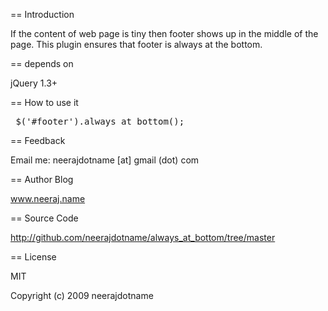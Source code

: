 == Introduction

 If the content of web page is tiny then footer shows up in the middle of the page.
 This plugin ensures that footer is always at the bottom.

== depends on 

jQuery 1.3+

== How to use it
<pre>
 $('#footer').always_at_bottom();
</pre>

== Feedback

Email me: neerajdotname [at] gmail (dot) com

== Author Blog

www.neeraj.name

== Source Code

http://github.com/neerajdotname/always_at_bottom/tree/master

== License

MIT

Copyright (c) 2009 neerajdotname
